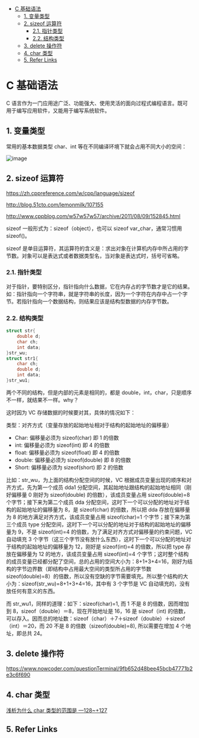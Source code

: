- [C 基础语法](#c-基础语法)
  - [1. 变量类型](#1-变量类型)
  - [2. sizeof 运算符](#2-sizeof-运算符)
    - [2.1. 指针类型](#21-指针类型)
    - [2.2. 结构类型](#22-结构类型)
  - [3. delete 操作符](#3-delete-操作符)
  - [4. char 类型](#4-char-类型)
  - [5. Refer Links](#5-refer-links)

# C 基础语法

C 语言作为一门应用途广泛、功能强大、使用灵活的面向过程式编程语言。既可用于编写应用软件，又能用于编写系统软件。

## 1. 变量类型

常用的基本数据类型 char、int 等在不同编译环境下就会占用不同大小的空间：

![image](http://otaivnlxc.bkt.clouddn.com/jpg/2018/8/8/3f940c68f3b0ab91173e18626d0bb2f5.jpg)

## 2. sizeof 运算符

https://zh.cppreference.com/w/cpp/language/sizeof

http://blog.51cto.com/lemonmilk/107155

http://www.cppblog.com/w57w57w57/archive/2011/08/09/152845.html

sizeof 一般形式为：sizeof（object），也可以 sizeof var_char，通常习惯用 sizeof()。

sizeof 是单目运算符，其运算符的含义是：求出对象在计算机内存中所占用的字节数。对象可以是表达式或者数据类型名，当对象是表达式时，括号可省略。

### 2.1. 指针类型

对于指针，要特别区分，指针指向什么数据，它在内存占的字节数才是它的结果。如：指针指向一个字符串，就是字符串的长度，因为一个字符在内存中占一个字节。若指针指向一个数据结构，则结果应该是结构型数据的内存字节数。

### 2.2. 结构类型

```c
struct str{
    double d;
    char ch;
    int data;
}str_wu;
struct str1{
    char ch;
    double d;
    int data;
}str_wu1;
```

两个不同的结构，但是内部的元素是相同的，都是 double，int，char，只是顺序不一样，就结果不一样。why？

这时因为 VC 存储数据的时候要对其，具体的情况如下：

类型：对齐方式（变量存放的起始地址相对于结构的起始地址的偏移量）
- Char: 偏移量必须为 sizeof(char) 即 1 的倍数
- int: 偏移量必须为 sizeof(int) 即 4 的倍数
- float: 偏移量必须为 sizeof(float) 即 4 的倍数
- double: 偏移量必须为 sizeof(double) 即 8 的倍数
- Short: 偏移量必须为 sizeof(short) 即 2 的倍数

比如：str_wu，为上面的结构分配空间的时候，VC 根据成员变量出现的顺序和对齐方式，先为第一个成员 dda1 分配空间，其起始地址跟结构的起始地址相同（刚好偏移量 0 刚好为 sizeof(double) 的倍数），该成员变量占用 sizeof(double)=8 个字节；接下来为第二个成员 dda 分配空间，这时下一个可以分配的地址对于结构的起始地址的偏移量为 8，是 sizeof(char) 的倍数，所以把 dda 存放在偏移量为 8 的地方满足对齐方式，该成员变量占用 sizeof(char)=1 个字节；接下来为第三个成员 type 分配空间，这时下一个可以分配的地址对于结构的起始地址的偏移量为 9，不是 sizeof(int)=4 的倍数，为了满足对齐方式对偏移量的约束问题，VC 自动填充 3 个字节（这三个字节没有放什么东西），这时下一个可以分配的地址对于结构的起始地址的偏移量为 12，刚好是 sizeof(int)=4 的倍数，所以把 type 存放在偏移量为 12 的地方，该成员变量占用 sizeof(int)=4 个字节；这时整个结构的成员变量已经都分配了空间，总的占用的空间大小为：8+1+3+4=16，刚好为结构的字节边界数（即结构中占用最大空间的类型所占用的字节数 sizeof(double)=8）的倍数，所以没有空缺的字节需要填充。所以整个结构的大小为：sizeof(str_wu)=8+1+3+4=16，其中有 3 个字节是 VC 自动填充的，没有放任何有意义的东西。

而 str_wu1，同样的道理：如下：sizeof(char)=1, 而 1 不是 8 的倍数，因而增加到 8，sizeof（double）＝8，现在开始地址是 16，16 是 sizeof（int) 的倍数，可以存入。因而总的地址数：sizeof（char）＋7＋sizeof（double）＋sizeof（int）＝20，而 20 不是 8 的倍数（sizeof(double)=8), 所以需要在增加 4 个地址，即总共 24。

## 3. delete 操作符

https://www.nowcoder.com/questionTerminal/9fb652d48bee45bcb47771b2e3c6f690

## 4. char 类型

[浅析为什么 char 类型的范围是 —128~+127](https://blog.csdn.net/daiyutage/article/details/8575248)

## 5. Refer Links